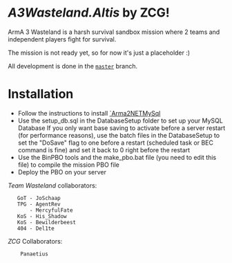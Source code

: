 *A3Wasteland.Altis* by ZCG!
===================

ArmA 3 Wasteland is a harsh survival sandbox mission where 2 teams and independent players fight for survival.


The mission is not ready yet, so for now it's just a placeholder :)

All development is done in the <a href="https://github.com/Panaetius/ZCG_A3Wasteland_Altis/tree/master">`master`</a> branch.

Installation
============

- Follow the instructions to install <a href="http://arma2netmysqlplugin.readthedocs.org/en/latest/">`Arma2NETMySql</a>
- Use the setup_db.sql in the DatabaseSetup folder to set up your MySQL Database
If you only want base saving to activate before a server restart (for performance reasons), use the batch files in the DatabaseSetup to set the "DoSave" flag to one before a restart (scheduled task or BEC command is fine) and set it back to 0 right before the restart
- Use the BinPBO tools and the make_pbo.bat file (you need to edit this file) to compile the mission PBO file
- Deploy the PBO on your server


*Team Wasteland* collaborators:

       GoT - JoSchaap
       TPG - AgentRev
           - MercyfulFate
       KoS - His_Shadow
       KoS - Bewilderbeest
       404 - Del1te
	   
	   
	   
*ZCG* Collaborators:

		Panaetius

